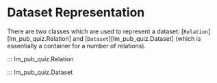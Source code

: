 # Dataset Representation

There are two classes which are used to represent a dataset: [`Relation`][lm_pub_quiz.Relation] and [`Dataset`][lm_pub_quiz.Dataset] (which is essentially a container for a number of relations).

::: lm_pub_quiz.Relation


::: lm_pub_quiz.Dataset

